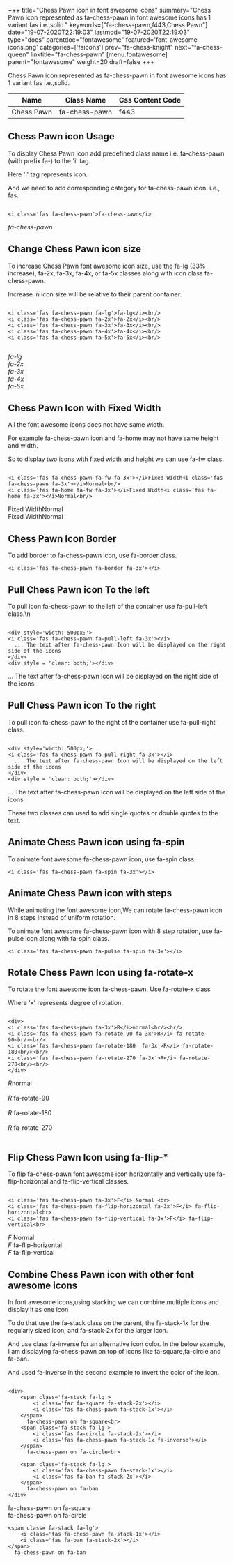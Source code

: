 +++
title="Chess Pawn icon in font awesome icons"
summary="Chess Pawn icon represented as fa-chess-pawn in font awesome icons has 1 variant fas i.e.,solid."
keywords=["fa-chess-pawn,f443,Chess Pawn"]
date="19-07-2020T22:19:03"
lastmod="19-07-2020T22:19:03"
type="docs"
parentdoc="fontawesome"
featured='font-awesome-icons.png'
categories=['faicons']
prev="fa-chess-knight"
next="fa-chess-queen"
linktitle="fa-chess-pawn"
[menu.fontawesome]
parent="fontawesome"
weight=20
draft=false
+++


Chess Pawn icon represented as fa-chess-pawn in font awesome icons has 1 variant fas i.e.,solid.

<div class='table-responsive'><table class='table'><thead><tr><th>Name</th><th>Class Name</th><th>Css Content Code</th></tr></thead><tbody><tr><td>Chess Pawn</td><td>fa-chess-pawn</td><td>f443</td></tr></tbody></table></div>



## Chess Pawn icon Usage

To display Chess Pawn icon add predefined class name i.e.,fa-chess-pawn (with prefix fa-) to the 'i' tag.

Here 'i' tag represents icon.

And we need to add corresponding category for fa-chess-pawn icon. i.e., fas.


```

<i class='fas fa-chess-pawn'>fa-chess-pawn</i>
```

<i class='fas fa-chess-pawn'>fa-chess-pawn</i>




## Change Chess Pawn icon size
To increase Chess Pawn font awesome icon size, use the fa-lg (33% increase), fa-2x, fa-3x, fa-4x, or fa-5x classes along with icon class fa-chess-pawn.

Increase in icon size will be relative to their parent container. 

```

<i class='fas fa-chess-pawn fa-lg'>fa-lg</i><br/>
<i class='fas fa-chess-pawn fa-2x'>fa-2x</i><br/>
<i class='fas fa-chess-pawn fa-3x'>fa-3x</i><br/>
<i class='fas fa-chess-pawn fa-4x'>fa-4x</i><br/>
<i class='fas fa-chess-pawn fa-5x'>fa-5x</i><br/>
            
```

<i class='fas fa-chess-pawn fa-lg'>fa-lg</i><br/>
<i class='fas fa-chess-pawn fa-2x'>fa-2x</i><br/>
<i class='fas fa-chess-pawn fa-3x'>fa-3x</i><br/>
<i class='fas fa-chess-pawn fa-4x'>fa-4x</i><br/>
<i class='fas fa-chess-pawn fa-5x'>fa-5x</i><br/>
            



## Chess Pawn Icon with Fixed Width 

All the font awesome icons does not have same width.

For example fa-chess-pawn icon and fa-home may not have same height and width.

So to display two icons with fixed width and height we can use fa-fw class.


```

<i class='fas fa-chess-pawn fa-fw fa-3x'></i>Fixed Width<i class='fas fa-chess-pawn fa-3x'></i>Normal<br/>
<i class='fas fa-home fa-fw fa-3x'></i>Fixed Width<i class='fas fa-home fa-3x'></i>Normal<br/>
```

<i class='fas fa-chess-pawn fa-fw fa-3x'></i>Fixed Width<i class='fas fa-chess-pawn fa-3x'></i>Normal<br/>
<i class='fas fa-home fa-fw fa-3x'></i>Fixed Width<i class='fas fa-home fa-3x'></i>Normal<br/>



## Chess Pawn Icon Border 

To add border to fa-chess-pawn icon, use fa-border class.


```
<i class='fas fa-chess-pawn fa-border fa-3x'></i>

```
<i class='fas fa-chess-pawn fa-border fa-3x'></i>





## Pull Chess Pawn icon To the left

To pull icon fa-chess-pawn to the left of the container use fa-pull-left class.\n

```

<div style='width: 500px;'>
<i class='fas fa-chess-pawn fa-pull-left fa-3x'></i>
  ... The text after fa-chess-pawn Icon will be displayed on the right side of the icons
</div>
<div style = 'clear: both;'></div>
```

<div style='width: 500px;'>
<i class='fas fa-chess-pawn fa-pull-left fa-3x'></i>
  ... The text after fa-chess-pawn Icon will be displayed on the right side of the icons
</div>
<div style = 'clear: both;'></div>




## Pull Chess Pawn icon To the right
To pull icon fa-chess-pawn to the right of the container use fa-pull-right class.

```

<div style='width: 500px;'>
<i class='fas fa-chess-pawn fa-pull-right fa-3x'></i>
  ... The text after fa-chess-pawn Icon will be displayed on the left side of the icons
</div>
<div style = 'clear: both;'></div>
```

<div style='width: 500px;'>
<i class='fas fa-chess-pawn fa-pull-right fa-3x'></i>
  ... The text after fa-chess-pawn Icon will be displayed on the left side of the icons
</div>
<div style = 'clear: both;'></div>

These two classes can used to add single quotes or double quotes to the text.


## Animate Chess Pawn icon using fa-spin
To animate font awesome fa-chess-pawn icon, use fa-spin class.

```
<i class='fas fa-chess-pawn fa-spin fa-3x'></i>
```
<i class='fas fa-chess-pawn fa-spin fa-3x'></i>




## Animate Chess Pawn icon with steps
While animating the font awesome icon,We can rotate fa-chess-pawn icon in 8 steps instead of uniform rotation.

To animate font awesome fa-chess-pawn icon with 8 step rotation, use fa-pulse icon along with fa-spin class.


```
<i class='fas fa-chess-pawn fa-pulse fa-spin fa-3x'></i>

```
<i class='fas fa-chess-pawn fa-pulse fa-spin fa-3x'></i>





## Rotate Chess Pawn Icon using fa-rotate-x
To rotate the font awesome icon fa-chess-pawn, Use fa-rotate-x class

Where 'x' represents degree of rotation.


```

<div>
<i class='fas fa-chess-pawn fa-3x'>R</i>normal<br/><br/>
<i class='fas fa-chess-pawn fa-rotate-90 fa-3x'>R</i> fa-rotate-90<br/><br/> 
<i class='fas fa-chess-pawn fa-rotate-180  fa-3x'>R</i> fa-rotate-180<br/><br/> 
<i class='fas fa-chess-pawn fa-rotate-270 fa-3x'>R</i> fa-rotate-270<br/><br/>
</div>
```

<div>
<i class='fas fa-chess-pawn fa-3x'>R</i>normal<br/><br/>
<i class='fas fa-chess-pawn fa-rotate-90 fa-3x'>R</i> fa-rotate-90<br/><br/> 
<i class='fas fa-chess-pawn fa-rotate-180  fa-3x'>R</i> fa-rotate-180<br/><br/> 
<i class='fas fa-chess-pawn fa-rotate-270 fa-3x'>R</i> fa-rotate-270<br/><br/>
</div>




## Flip Chess Pawn Icon using fa-flip-*
To flip fa-chess-pawn font awesome icon horizontally and vertically use fa-flip-horizontal and fa-flip-vertical classes. 

```

<i class='fas fa-chess-pawn fa-3x'>F</i> Normal <br>
<i class='fas fa-chess-pawn fa-flip-horizontal fa-3x'>F</i> fa-flip-horizontal<br>
<i class='fas fa-chess-pawn fa-flip-vertical fa-3x'>F</i> fa-flip-vertical<br>
```

<i class='fas fa-chess-pawn fa-3x'>F</i> Normal <br>
<i class='fas fa-chess-pawn fa-flip-horizontal fa-3x'>F</i> fa-flip-horizontal<br>
<i class='fas fa-chess-pawn fa-flip-vertical fa-3x'>F</i> fa-flip-vertical<br>




## Combine Chess Pawn icon with other font awesome icons
In font awesome icons,using stacking we can combine multiple icons and display it as one icon 

To do that use the fa-stack class on the parent, the fa-stack-1x for the regularly sized icon, and fa-stack-2x for the larger icon.

And use class fa-inverse for an alternative icon color. 
In the below example, I am displaying fa-chess-pawn on top of icons like fa-square,fa-circle and fa-ban.

And used fa-inverse in the second example to invert the color of the icon.

```

<div>
    <span class='fa-stack fa-lg'>
        <i class='far fa-square fa-stack-2x'></i>
        <i class='fas fa-chess-pawn fa-stack-1x'></i>
    </span>
      fa-chess-pawn on fa-square<br>
    <span class='fa-stack fa-lg'>
        <i class='fas fa-circle fa-stack-2x'></i>
        <i class='fas fa-chess-pawn fa-stack-1x fa-inverse'></i>
    </span>
      fa-chess-pawn on fa-circle<br>

    <span class='fa-stack fa-lg'>
        <i class='fas fa-chess-pawn fa-stack-1x'></i>
        <i class='fas fa-ban fa-stack-2x'></i>
    </span>
      fa-chess-pawn on fa-ban
</div>
```

<div>
    <span class='fa-stack fa-lg'>
        <i class='far fa-square fa-stack-2x'></i>
        <i class='fas fa-chess-pawn fa-stack-1x'></i>
    </span>
      fa-chess-pawn on fa-square<br>
    <span class='fa-stack fa-lg'>
        <i class='fas fa-circle fa-stack-2x'></i>
        <i class='fas fa-chess-pawn fa-stack-1x fa-inverse'></i>
    </span>
      fa-chess-pawn on fa-circle<br>

    <span class='fa-stack fa-lg'>
        <i class='fas fa-chess-pawn fa-stack-1x'></i>
        <i class='fas fa-ban fa-stack-2x'></i>
    </span>
      fa-chess-pawn on fa-ban
</div>






